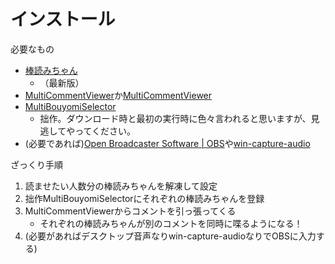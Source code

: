 # インストール

必要なもの
- [棒読みちゃん](https://chi.usamimi.info/Program/Application/BouyomiChan/)
    - （最新版）
- [MultiCommentViewer](https://develop-kui.com/blog/multicommentviewer-download/)か[MultiCommentViewer](https://ryu-s.github.io/app/multicommentviewer)
- [MultiBouyomiSelector](https://github.com/kure3rd/MultiBouyomiSelector/releases)
    - 拙作。ダウンロード時と最初の実行時に色々言われると思いますが、見逃してやってください。
- (必要であれば)[Open Broadcaster Software \| OBS](https://obsproject.com/)や[win\-capture\-audio](https://obsproject.com/forum/resources/win-capture-audio.1338/)

ざっくり手順

1. 読ませたい人数分の棒読みちゃんを解凍して設定
1. 拙作MultiBouyomiSelectorにそれぞれの棒読みちゃんを登録
1. MultiCommentViewerからコメントを引っ張ってくる
    - それぞれの棒読みちゃんが別のコメントを同時に喋るようになる！
1. (必要があればデスクトップ音声なりwin-capture-audioなりでOBSに入力する)
